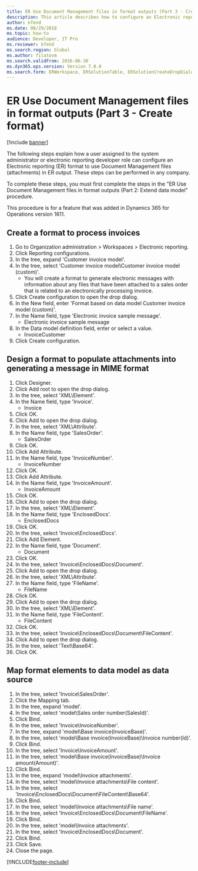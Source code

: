```yaml
---
title: ER Use Document Management files in format outputs (Part 3 - Create format)
description: This article describes how to configure an Electronic reporting format to use Document Management files in ER output. (Part 3)
author: kfend
ms.date: 08/29/2018
ms.topic: how-to
audience: Developer, IT Pro
ms.reviewer: kfend
ms.search.region: Global
ms.author: filatovm
ms.search.validFrom: 2016-06-30
ms.dyn365.ops.version: Version 7.0.0
ms.search.form: ERWorkspace, ERSolutionTable, ERSolutionCreateDropDialog, EROperationDesigner, ERComponentTypeDropDialog
---
```


# ER Use Document Management files in format outputs (Part 3 - Create format)

[!include [banner](../../includes/banner.md)]

The following steps explain how a user assigned to the system administrator or electronic reporting developer role can configure an Electronic reporting (ER) format to use Document Management files (attachments) in ER output. These steps can be performed in any company.

To complete these steps, you must first complete the steps in the "ER Use Document Management files in format outputs (Part 2: Extend data model" procedure.

This procedure is for a feature that was added in Dynamics 365 for Operations version 1611.


## Create a format to process invoices
1. Go to Organization administration > Workspaces > Electronic reporting.
2. Click Reporting configurations.
3. In the tree, expand 'Customer invoice model'.
4. In the tree, select 'Customer invoice model\Customer invoice model (custom)'.
    * You will create a format to generate electronic messages with information about any files that have been attached to a sales order that is related to an electronically processing invoice.  
5. Click Create configuration to open the drop dialog.
6. In the New field, enter 'Format based on data model Customer invoice model (custom)'.
7. In the Name field, type 'Electronic invoice sample message'.
    * Electronic invoice sample message  
8. In the Data model definition field, enter or select a value.
    * InvoiceCustomer  
9. Click Create configuration.

## Design a format to populate attachments into generating a message in MIME format
1. Click Designer.
2. Click Add root to open the drop dialog.
3. In the tree, select 'XML\Element'.
4. In the Name field, type 'Invoice'.
    * Invoice  
5. Click OK.
6. Click Add to open the drop dialog.
7. In the tree, select 'XML\Attribute'.
8. In the Name field, type 'SalesOrder'.
    * SalesOrder  
9. Click OK.
10. Click Add Attribute.
11. In the Name field, type 'InvoiceNumber'.
    * InvoiceNumber  
12. Click OK.
13. Click Add Attribute.
14. In the Name field, type 'InvoiceAmount'.
    * InvoiceAmount  
15. Click OK.
16. Click Add to open the drop dialog.
17. In the tree, select 'XML\Element'.
18. In the Name field, type 'EnclosedDocs'.
    * EnclosedDocs  
19. Click OK.
20. In the tree, select 'Invoice\EnclosedDocs'.
21. Click Add Element.
22. In the Name field, type 'Document'.
    * Document  
23. Click OK.
24. In the tree, select 'Invoice\EnclosedDocs\Document'.
25. Click Add to open the drop dialog.
26. In the tree, select 'XML\Attribute'.
27. In the Name field, type 'FileName'.
    * FileName  
28. Click OK.
29. Click Add to open the drop dialog.
30. In the tree, select 'XML\Element'.
31. In the Name field, type 'FileContent'.
    * FileContent  
32. Click OK.
33. In the tree, select 'Invoice\EnclosedDocs\Document\FileContent'.
34. Click Add to open the drop dialog.
35. In the tree, select 'Text\Base64'.
36. Click OK.

## Map format elements to data model as data source
1. In the tree, select 'Invoice\SalesOrder'.
2. Click the Mapping tab.
3. In the tree, expand 'model'.
4. In the tree, select 'model\Sales order number(SalesId)'.
5. Click Bind.
6. In the tree, select 'Invoice\InvoiceNumber'.
7. In the tree, expand 'model\Base invoice(InvoiceBase)'.
8. In the tree, select 'model\Base invoice(InvoiceBase)\Invoice number(Id)'.
9. Click Bind.
10. In the tree, select 'Invoice\InvoiceAmount'.
11. In the tree, select 'model\Base invoice(InvoiceBase)\Invoice amount(Amount)'.
12. Click Bind.
13. In the tree, expand 'model\Invoice attachments'.
14. In the tree, select 'model\Invoice attachments\File content'.
15. In the tree, select 'Invoice\EnclosedDocs\Document\FileContent\Base64'.
16. Click Bind.
17. In the tree, select 'model\Invoice attachments\File name'.
18. In the tree, select 'Invoice\EnclosedDocs\Document\FileName'.
19. Click Bind.
20. In the tree, select 'model\Invoice attachments'.
21. In the tree, select 'Invoice\EnclosedDocs\Document'.
22. Click Bind.
23. Click Save.
24. Close the page.



[!INCLUDE[footer-include](../../../../includes/footer-banner.md)]
